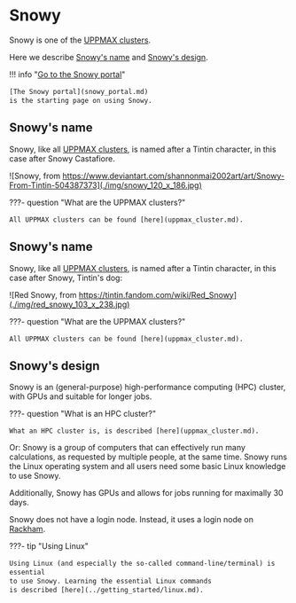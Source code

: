 # Snowy

Snowy is one of the [UPPMAX clusters](uppmax_cluster.md).

Here we describe [Snowy's name](#snowy's-name)
and [Snowy's design](#snowy's-design).

!!! info "[Go to the Snowy portal](snowy_portal.md)"

    [The Snowy portal](snowy_portal.md) 
    is the starting page on using Snowy.

## Snowy's name

Snowy, like all [UPPMAX clusters](uppmax_cluster.md), 
is named after a Tintin character,
in this case after Snowy Castafiore.

![Snowy, from https://www.deviantart.com/shannonmai2002art/art/Snowy-From-Tintin-504387373](./img/snowy_120_x_186.jpg)

???- question "What are the UPPMAX clusters?"

    All UPPMAX clusters can be found [here](uppmax_cluster.md).

## Snowy's name

Snowy, like all [UPPMAX clusters](uppmax_cluster.md), 
is named after a Tintin character,
in this case after Snowy, Tintin's dog:

![Red Snowy, from https://tintin.fandom.com/wiki/Red_Snowy](./img/red_snowy_103_x_238.jpg)

???- question "What are the UPPMAX clusters?"

    All UPPMAX clusters can be found [here](uppmax_cluster.md).

## Snowy's design

Snowy is an (general-purpose) high-performance computing (HPC) cluster,
with GPUs and suitable for longer jobs.

???- question "What is an HPC cluster?"

    What an HPC cluster is, is described [here](uppmax_cluster.md).

Or: Snowy is a group of computers that can effectively run many calculations, 
as requested by multiple people, at the same time.
Snowy runs the Linux operating system and all users need some
basic Linux knowledge to use Snowy.

Additionally, Snowy has GPUs and allows for jobs running for maximally 30 days. 

Snowy does not have a login node. Instead, it uses a login node on [Rackham](rackham.md).

???- tip "Using Linux"

    Using Linux (and especially the so-called command-line/terminal) is essential
    to use Snowy. Learning the essential Linux commands 
    is described [here](../getting_started/linux.md).
